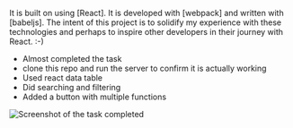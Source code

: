 It is built on using [React]. It is developed with [webpack] and written with [babeljs]. 
The intent of this project is to solidify my experience with these technologies and perhaps to inspire other developers in their journey with React. :-)

- Almost completed the task
- clone this repo and run the server to confirm it is actually working
- Used react data table
- Did searching and filtering
- Added a button with multiple functions

![Screenshot of the task completed](image_url)

